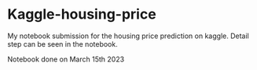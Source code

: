 # Kaggle-housing-price
My notebook submission for the housing price prediction on kaggle. Detail step can be seen in the notebook.

Notebook done on March 15th 2023
